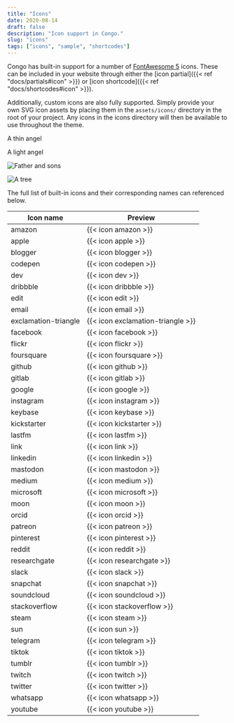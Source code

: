 ```yaml
---
title: "Icons"
date: 2020-08-14
draft: false
description: "Icon support in Congo."
slug: "icons"
tags: ["icons", "sample", "shortcodes"]
---
```


Congo has built-in support for a number of [FontAwesome 5](https://fontawesome.com/icons) icons. These can be included in your website through either the [icon partial]({{< ref "docs/partials#icon" >}}) or [icon shortcode]({{< ref "docs/shortcodes#icon" >}}).

Additionally, custom icons are also fully supported. Simply provide your own SVG icon assets by placing them in the `assets/icons/` directory in the root of your project. Any icons in the icons directory will then be available to use throughout the theme.

A thin angel
<i class="fa-thin fa-angel"></i>

A light angel

<i class="fa-light fa-angel"></i>




![Father and sons](https://applegate-paul.mo.cloudinary.net/https://storage.googleapis.com/cloudinarymedia/images/Dad-kevin-meApril-10-2010.jpg)

![A tree](https://applegate-paul.mo.cloudinary.net/https://storage.googleapis.com/cloudinarymedia/images/another-tree.jpg)


The full list of built-in icons and their corresponding names can referenced below.

| Icon name            | Preview                           |
| -------------------- | --------------------------------- |
| amazon               | {{< icon amazon >}}               |
| apple                | {{< icon apple >}}                |
| blogger              | {{< icon blogger >}}              |
| codepen              | {{< icon codepen >}}              |
| dev                  | {{< icon dev >}}                  |
| dribbble             | {{< icon dribbble >}}             |
| edit                 | {{< icon edit >}}                 |
| email                | {{< icon email >}}                |
| exclamation-triangle | {{< icon exclamation-triangle >}} |
| facebook             | {{< icon facebook >}}             |
| flickr               | {{< icon flickr >}}               |
| foursquare           | {{< icon foursquare >}}           |
| github               | {{< icon github >}}               |
| gitlab               | {{< icon gitlab >}}               |
| google               | {{< icon google >}}               |
| instagram            | {{< icon instagram >}}            |
| keybase              | {{< icon keybase >}}              |
| kickstarter          | {{< icon kickstarter >}}          |
| lastfm               | {{< icon lastfm >}}               |
| link                 | {{< icon link >}}                 |
| linkedin             | {{< icon linkedin >}}             |
| mastodon             | {{< icon mastodon >}}             |
| medium               | {{< icon medium >}}               |
| microsoft            | {{< icon microsoft >}}            |
| moon                 | {{< icon moon >}}                 |
| orcid                | {{< icon orcid >}}                |
| patreon              | {{< icon patreon >}}              |
| pinterest            | {{< icon pinterest >}}            |
| reddit               | {{< icon reddit >}}               |
| researchgate         | {{< icon researchgate >}}         |
| slack                | {{< icon slack >}}                |
| snapchat             | {{< icon snapchat >}}             |
| soundcloud           | {{< icon soundcloud >}}           |
| stackoverflow        | {{< icon stackoverflow >}}        |
| steam                | {{< icon steam >}}                |
| sun                  | {{< icon sun >}}                  |
| telegram             | {{< icon telegram >}}             |
| tiktok               | {{< icon tiktok >}}               |
| tumblr               | {{< icon tumblr >}}               |
| twitch               | {{< icon twitch >}}               |
| twitter              | {{< icon twitter >}}              |
| whatsapp             | {{< icon whatsapp >}}             |
| youtube              | {{< icon youtube >}}              |
